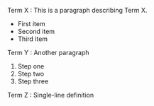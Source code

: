 Term X
: This is a paragraph describing Term X.
  - First item
  - Second item
  - Third item

Term Y
: Another paragraph
  1. Step one
  2. Step two
  3. Step three

Term Z
: Single-line definition